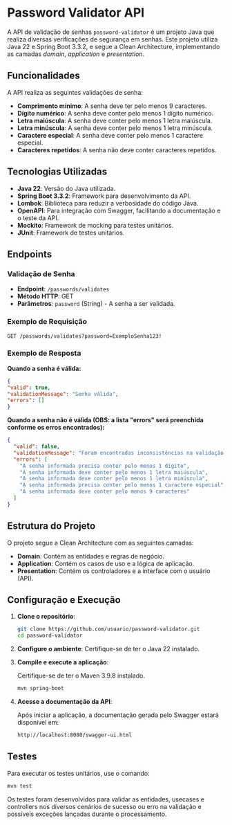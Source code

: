 # Password Validator API

A API de validação de senhas `password-validator` é um projeto Java que realiza diversas verificações de segurança em senhas.
Este projeto utiliza Java 22 e Spring Boot 3.3.2, e segue a Clean Architecture, implementando as camadas *domain*, *application* e *presentation*.

## Funcionalidades

A API realiza as seguintes validações de senha:

- **Comprimento mínimo**: A senha deve ter pelo menos 9 caracteres.
- **Dígito numérico**: A senha deve conter pelo menos 1 dígito numérico.
- **Letra maiúscula**: A senha deve conter pelo menos 1 letra maiúscula.
- **Letra minúscula**: A senha deve conter pelo menos 1 letra minúscula.
- **Caractere especial**: A senha deve conter pelo menos 1 caractere especial.
- **Caracteres repetidos**: A senha não deve conter caracteres repetidos.

## Tecnologias Utilizadas

- **Java 22**: Versão do Java utilizada.
- **Spring Boot 3.3.2**: Framework para desenvolvimento da API.
- **Lombok**: Biblioteca para reduzir a verbosidade do código Java.
- **OpenAPI**: Para integração com Swagger, facilitando a documentação e o teste da API.
- **Mockito**: Framework de mocking para testes unitários.
- **JUnit**: Framework de testes unitários.

## Endpoints

### Validação de Senha

- **Endpoint**: `/passwords/validates`
- **Método HTTP**: GET
- **Parâmetros**: `password` (String) - A senha a ser validada.

### Exemplo de Requisição

```http
GET /passwords/validates?password=ExemploSenha123!
```

### Exemplo de Resposta
**Quando a senha é válida:**

```json
{
"valid": true,
"validationMessage": "Senha válida",
"errors": []
}
```

**Quando a senha não é válida (OBS: a lista "errors" será preenchida conforme os erros encontrados):**
```json
{
  "valid": false,
  "validationMessage": "Foram encontradas inconsistências na validação da senha",
  "errors": [
    "A senha informada precisa conter pelo menos 1 dígito",
    "A senha informada deve conter pelo menos 1 letra maiúscula",
    "A senha informada deve conter pelo menos 1 letra minúscula",
    "A senha informada precisa conter pelo menos 1 caractere especial",
    "A senha informada deve conter pelo menos 9 caracteres"
  ]
}
```

## Estrutura do Projeto

O projeto segue a Clean Architecture com as seguintes camadas:

- **Domain**: Contém as entidades e regras de negócio.
- **Application**: Contém os casos de uso e a lógica de aplicação.
- **Presentation**: Contém os controladores e a interface com o usuário (API).

## Configuração e Execução

1. **Clone o repositório**:

    ```bash
    git clone https://github.com/usuario/password-validator.git
    cd password-validator
    ```

2. **Configure o ambiente**:
   Certifique-se de ter o Java 22 instalado.

3. **Compile e execute a aplicação**:

   Certifique-se de ter o Maven 3.9.8 instalado.

    ```bash
    mvn spring-boot
    ```

4. **Acesse a documentação da API**:

   Após iniciar a aplicação, a documentação gerada pelo Swagger estará disponível em:

    ```bash
    http://localhost:8080/swagger-ui.html
    ```

## Testes

Para executar os testes unitários, use o comando:

```bash
mvn test
```

Os testes foram desenvolvidos para validar as entidades, usecases e controllers nos diversos cenários de
sucesso ou erro na validação e possíveis exceções lançadas durante o processamento.